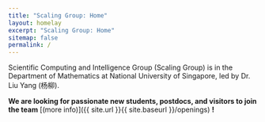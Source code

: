 ```yaml
---
title: "Scaling Group: Home"
layout: homelay
excerpt: "Scaling Group: Home"
sitemap: false
permalink: /
---
```


Scientific Computing and Intelligence Group (Scaling Group) is in the Department of Mathematics at National University of Singapore, led by Dr. Liu Yang (杨柳). 


**We are  looking for passionate new students, postdocs, and visitors to join the team** [(more info)]({{ site.url }}{{ site.baseurl }}/openings) **!**

